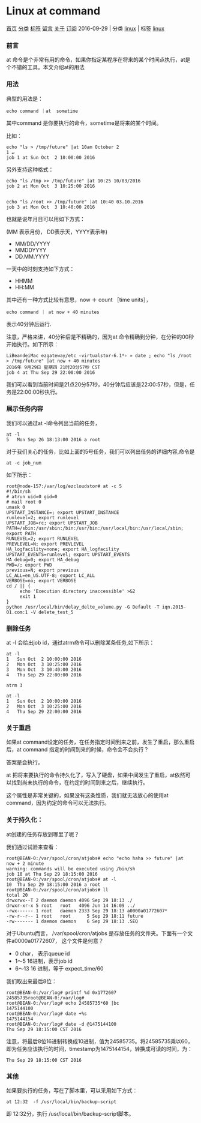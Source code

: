 # Linux at command

 [首页][0]  [分类][1]  [标签][2]  [留言][3]  [关于][4]  [订阅][5]  2016-09-29 | 分类 [linux][6] | 标签 [linux][7] 

### 前言

at 命令是个非常有用的命令，如果你指定某程序在将来的某个时间点执行，at是个不错的工具。本文介绍at的用法

### 用法

典型的用法是：

    echo command ｜at  sometime
    

其中command 是你要执行的命令，sometime是将来的某个时间。

比如：

    echo "ls > /tmp/future" |at 10am October 2                                                                 1 ↵
    job 1 at Sun Oct  2 10:00:00 2016
    

另外支持这种格式：

    echo "ls /tmp >> /tmp/future" |at 10:25 10/03/2016
    job 2 at Mon Oct  3 10:25:00 2016
    
    
    echo "ls /root >> /tmp/future" |at 10:40 03.10.2016
    job 3 at Mon Oct  3 10:40:00 2016
    

也就是说年月日可以用如下方式：

(MM 表示月份， DD表示天，YYYY表示年)

* MM/DD/YYYY
* MMDDYYYY
* DD.MM.YYYY

一天中的时刻支持如下方式：

* HHMM
* HH:MM

其中还有一种方式比较有意思，now ＋ count ［time units］，

    echo command ｜ at now + 40 minutes 
    

表示40分钟后运行.

注意，严格来讲，40分钟后是不精确的，因为at 命令精确到分钟，在分钟的00秒开始执行。如下所示：

    LiBeandeiMac ezgateway/etc ‹virtualstor-6.1*› » date ; echo "ls /root > /tmp/future" |at now + 40 minutes
    2016年 9月29日 星期四 21时20分57秒 CST
    job 4 at Thu Sep 29 22:00:00 2016
    

我们可以看到当前时间是21点20分57秒，40分钟后应该是22:00:57秒，但是，任务是22:00:00秒执行。

### 展示任务内容

我们可以通过at -l命令列出当前的任务，

    at -l
    5   Mon Sep 26 18:13:00 2016 a root
    

对于我们关心的任务，比如上面的5号任务，我们可以列出任务的详细内容,命令是

    at -c job_num
    

如下所示：

    root@node-157:/var/log/ezcloudstor# at -c 5
    #!/bin/sh
    # atrun uid=0 gid=0
    # mail root 0
    umask 0
    UPSTART_INSTANCE=; export UPSTART_INSTANCE
    runlevel=2; export runlevel
    UPSTART_JOB=rc; export UPSTART_JOB
    PATH=/sbin:/usr/sbin:/bin:/usr/bin:/usr/local/bin:/usr/local/sbin; export PATH
    RUNLEVEL=2; export RUNLEVEL
    PREVLEVEL=N; export PREVLEVEL
    HA_logfacility=none; export HA_logfacility
    UPSTART_EVENTS=runlevel; export UPSTART_EVENTS
    HA_debug=0; export HA_debug
    PWD=/; export PWD
    previous=N; export previous
    LC_ALL=en_US.UTF-8; export LC_ALL
    VERBOSE=no; export VERBOSE
    cd / || {
         echo 'Execution directory inaccessible' >&2
         exit 1
    }
    python /usr/local/bin/delay_delte_volume.py -G Default -T iqn.2015-01.com:1 -V delete_test_5 
    

### 删除任务

at -l 会给出job id，通过atrm命令可以删除某条任务,如下所示：

    at -l
    1   Sun Oct  2 10:00:00 2016
    2   Mon Oct  3 10:25:00 2016
    3   Mon Oct  3 10:40:00 2016
    4   Thu Sep 29 22:00:00 2016
    
    atrm 3
    
    at -l
    1   Sun Oct  2 10:00:00 2016
    2   Mon Oct  3 10:25:00 2016
    4   Thu Sep 29 22:00:00 2016
    

### 关于重启

如果at command设定的任务，在任务指定时间到来之前，发生了重启，那么重启后，at command 指定的时间到来的时候，命令会不会执行？

答案是会执行。

at 把将来要执行的命令持久化了，写入了硬盘，如果中间发生了重启，at依然可以找到尚未执行的命令，在约定的时间到来之后，继续执行。

这个属性是非常关键的，如果没有这条性质，我们就无法放心的使用at command，因为约定的命令可以无法执行。

### 关于持久化：

at创建的任务存放到哪里了呢？

我们通过试验来查看：

    root@BEAN-0:/var/spool/cron/atjobs# echo "echo haha >> future" |at  now + 2 minute
    warning: commands will be executed using /bin/sh
    job 10 at Thu Sep 29 18:15:00 2016
    root@BEAN-0:/var/spool/cron/atjobs# at -l
    10  Thu Sep 29 18:15:00 2016 a root
    root@BEAN-0:/var/spool/cron/atjobs# ll
    total 20
    drwxrwx--T 2 daemon daemon 4096 Sep 29 18:13 ./
    drwxr-xr-x 5 root   root   4096 Jun 14 16:09 ../
    -rwx------ 1 root   daemon 2333 Sep 29 18:13 a0000a01772607*
    -rw-r--r-- 1 root   root      5 Sep 29 18:11 future
    -rw------- 1 daemon daemon    6 Sep 29 18:13 .SEQ
    

对于Ubuntu而言， /var/spool/cron/atjobs 是存放任务的文件夹。下面有一个文件a0000a01772607， 这个文件是何意？

* 0 char， 表示queue id
* 1～5 16进制，表示job id
* 6～13 16 进制，等于 expect_time/60

我们取出来最后8位：

    root@BEAN-0:/var/log# printf %d 0x1772607
    24585735root@BEAN-0:/var/log# 
    root@BEAN-0:/var/log# echo 24585735*60 |bc
    1475144100
    root@BEAN-0:/var/log# date +%s
    1475144154
    root@BEAN-0:/var/log# date -d @1475144100
    Thu Sep 29 18:15:00 CST 2016
    

注意，将最后8位16进制转换成10进制，值为24585735。将24585735乘以60，即为任务应该执行的时间，timestamp为1475144154，转换成可读的时间，为：

    Thu Sep 29 18:15:00 CST 2016
    

### 其他

如果要执行的任务，写在了脚本里，可以采用如下方式：

    at 12:32  -f /usr/local/bin/backup-script
    

即 12:32分，执行 /usr/local/bin/backup-script脚本。

[0]: http://bean-li.github.io/
[1]: http://bean-li.github.io/categories/
[2]: http://bean-li.github.io/tags/
[3]: http://bean-li.github.io/guestbook/
[4]: http://bean-li.github.io/about/
[5]: http://bean-li.github.io/feed/
[6]: http://bean-li.github.io/categories/#linux
[7]: http://bean-li.github.io/tags/#linux